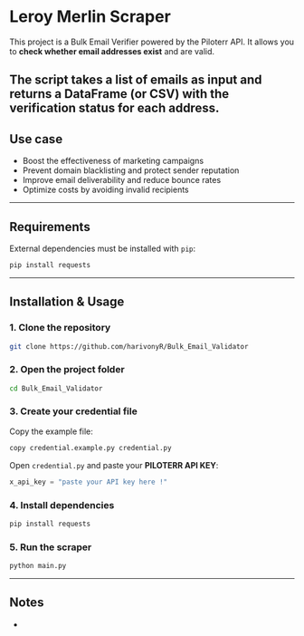 # Leroy Merlin Scraper

This project is a Bulk Email Verifier powered by the Piloterr API.
It allows you to **check whether email addresses exist** and are valid.

The script takes a list of emails as input and returns a DataFrame (or CSV) with the verification status for each address.
---

## Use case 

+ Boost the effectiveness of marketing campaigns
+ Prevent domain blacklisting and protect sender reputation
+ Improve email deliverability and reduce bounce rates
+ Optimize costs by avoiding invalid recipients

---

## Requirements
 
External dependencies must be installed with `pip`:

```bash
pip install requests
```

---

## Installation & Usage

### 1. Clone the repository
```bash
git clone https://github.com/harivonyR/Bulk_Email_Validator
```

### 2. Open the project folder
```bash
cd Bulk_Email_Validator
```

### 3. Create your credential file
Copy the example file:
```bash
copy credential.example.py credential.py
```

Open `credential.py` and paste your **PILOTERR API KEY**:
```python
x_api_key = "paste your API key here !"
```

### 4. Install dependencies
```bash
pip install requests
```

### 5. Run the scraper
```bash
python main.py
```

---

## Notes

- 
